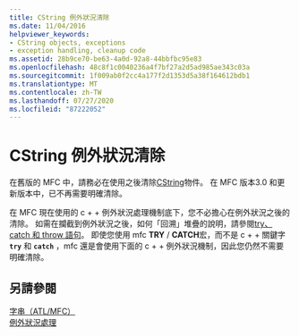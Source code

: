 ```yaml
---
title: CString 例外狀況清除
ms.date: 11/04/2016
helpviewer_keywords:
- CString objects, exceptions
- exception handling, cleanup code
ms.assetid: 28b9ce70-be63-4a0d-92a8-44bbfbc95e83
ms.openlocfilehash: 48c8f1c0040236a4f7bf27a2d5ad985ae343c03a
ms.sourcegitcommit: 1f009ab0f2cc4a177f2d1353d5a38f164612bdb1
ms.translationtype: MT
ms.contentlocale: zh-TW
ms.lasthandoff: 07/27/2020
ms.locfileid: "87222052"
---
```

# <a name="cstring-exception-cleanup"></a>CString 例外狀況清除

在舊版的 MFC 中，請務必在使用之後清除[CString](../atl-mfc-shared/reference/cstringt-class.md)物件。 在 MFC 版本3.0 和更新版本中，已不再需要明確清除。

在 MFC 現在使用的 c + + 例外狀況處理機制底下，您不必擔心在例外狀況之後的清除。 如需在攔截到例外狀況之後，如何「回溯」堆疊的說明，請參閱[try、catch 和 throw 語句](../cpp/try-throw-and-catch-statements-cpp.md)。 即使您使用 mfc **TRY** / **CATCH**宏，而不是 c + + 關鍵字 **`try`** 和 **`catch`** ，mfc 還是會使用下面的 c + + 例外狀況機制，因此您仍然不需要明確清除。

## <a name="see-also"></a>另請參閱

[字串（ATL/MFC）](../atl-mfc-shared/strings-atl-mfc.md)<br/>
[例外狀況處理](../mfc/exception-handling-in-mfc.md)

